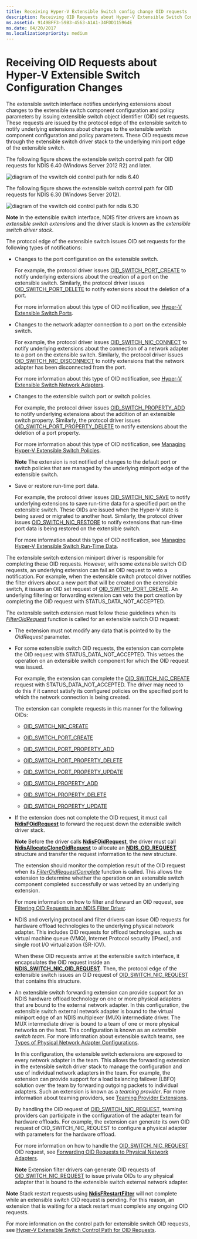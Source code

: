 ```yaml
---
title: Receiving Hyper-V Extensible Switch config change OID requests
description: Receiving OID Requests about Hyper-V Extensible Switch Configuration Changes
ms.assetid: 9149BFF3-59B3-4563-A1A1-34FDD115964E
ms.date: 04/20/2017
ms.localizationpriority: medium
---
```


# Receiving OID Requests about Hyper-V Extensible Switch Configuration Changes

The extensible switch interface notifies underlying extensions about changes to the extensible switch component configuration and policy parameters by issuing extensible switch object identifier (OID) set requests. These requests are issued by the protocol edge of the extensible switch to notify underlying extensions about changes to the extensible switch component configuration and policy parameters. These OID requests move through the extensible switch driver stack to the underlying miniport edge of the extensible switch.

The following figure shows the extensible switch control path for OID requests for NDIS 6.40 (Windows Server 2012 R2) and later.

![diagram of the vswitch oid control path for ndis 6.40](images/vswitch-oid-controlpath-ndis640.png)

The following figure shows the extensible switch control path for OID requests for NDIS 6.30 (Windows Server 2012).

![diagram of the vswitch oid control path for ndis 6.30](images/vswitch-oid-controlpath.png)

**Note**  In the extensible switch interface, NDIS filter drivers are known as *extensible switch extensions* and the driver stack is known as the *extensible switch driver stack*. 

The protocol edge of the extensible switch issues OID set requests for the following types of notifications:

-   Changes to the port configuration on the extensible switch.

    For example, the protocol driver issues [OID\_SWITCH\_PORT\_CREATE](https://docs.microsoft.com/windows-hardware/drivers/network/oid-switch-port-create) to notify underlying extensions about the creation of a port on the extensible switch. Similarly, the protocol driver issues [OID\_SWITCH\_PORT\_DELETE](https://docs.microsoft.com/windows-hardware/drivers/network/oid-switch-port-delete) to notify extensions about the deletion of a port.

    For more information about this type of OID notification, see [Hyper-V Extensible Switch Ports](hyper-v-extensible-switch-ports.md).

-   Changes to the network adapter connection to a port on the extensible switch.

    For example, the protocol driver issues [OID\_SWITCH\_NIC\_CONNECT](https://docs.microsoft.com/windows-hardware/drivers/network/oid-switch-nic-connect) to notify underlying extensions about the connection of a network adapter to a port on the extensible switch. Similarly, the protocol driver issues [OID\_SWITCH\_NIC\_DISCONNECT](https://docs.microsoft.com/windows-hardware/drivers/network/oid-switch-nic-disconnect) to notify extensions that the network adapter has been disconnected from the port.

    For more information about this type of OID notification, see [Hyper-V Extensible Switch Network Adapters](hyper-v-extensible-switch-network-adapters.md).

-   Changes to the extensible switch port or switch policies.

    For example, the protocol driver issues [OID\_SWITCH\_PROPERTY\_ADD](https://docs.microsoft.com/windows-hardware/drivers/network/oid-switch-property-add) to notify underlying extensions about the addition of an extensible switch property. Similarly, the protocol driver issues [OID\_SWITCH\_PORT\_PROPERTY\_DELETE](https://docs.microsoft.com/windows-hardware/drivers/network/oid-switch-port-property-delete) to notify extensions about the deletion of a port property.

    For more information about this type of OID notification, see [Managing Hyper-V Extensible Switch Policies](managing-hyper-v-extensible-switch-extensibility-policies.md).

    **Note**  The extension is not notified of changes to the default port or switch policies that are managed by the underlying miniport edge of the extensible switch.

-   Save or restore run-time port data.

    For example, the protocol driver issues [OID\_SWITCH\_NIC\_SAVE](https://docs.microsoft.com/windows-hardware/drivers/network/oid-switch-property-add) to notify underlying extensions to save run-time data for a specified port on the extensible switch. These OIDs are issued when the Hyper-V state is being saved or migrated to another host. Similarly, the protocol driver issues [OID\_SWITCH\_NIC\_RESTORE](https://docs.microsoft.com/windows-hardware/drivers/network/oid-switch-nic-restore) to notify extensions that run-time port data is being restored on the extensible switch.

    For more information about this type of OID notification, see [Managing Hyper-V Extensible Switch Run-Time Data](managing-hyper-v-extensible-switch-run-time-data.md).

The extensible switch extension miniport driver is responsible for completing these OID requests. However, with some extensible switch OID requests, an underlying extension can fail an OID request to veto a notification. For example, when the extensible switch protocol driver notifies the filter drivers about a new port that will be created on the extensible switch, it issues an OID set request of [OID\_SWITCH\_PORT\_CREATE](https://docs.microsoft.com/windows-hardware/drivers/network/oid-switch-port-create). An underlying filtering or forwarding extension can veto the port creation by completing the OID request with STATUS\_DATA\_NOT\_ACCEPTED.

The extensible switch extension must follow these guidelines when its [*FilterOidRequest*](https://docs.microsoft.com/windows-hardware/drivers/ddi/ndis/nc-ndis-filter_oid_request) function is called for an extensible switch OID request:

-   The extension must not modify any data that is pointed to by the *OidRequest* parameter.

-   For some extensible switch OID requests, the extension can complete the OID request with STATUS\_DATA\_NOT\_ACCEPTED. This vetoes the operation on an extensible switch component for which the OID request was issued.

    For example, the extension can complete the [OID\_SWITCH\_NIC\_CREATE](https://docs.microsoft.com/windows-hardware/drivers/network/oid-switch-nic-create) request with STATUS\_DATA\_NOT\_ACCEPTED. The driver may need to do this if it cannot satisfy its configured policies on the specified port to which the network connection is being created.

    The extension can complete requests in this manner for the following OIDs:

    -   [OID\_SWITCH\_NIC\_CREATE](https://docs.microsoft.com/windows-hardware/drivers/network/oid-switch-nic-create)

    -   [OID\_SWITCH\_PORT\_CREATE](https://docs.microsoft.com/windows-hardware/drivers/network/oid-switch-port-create)

    -   [OID\_SWITCH\_PORT\_PROPERTY\_ADD](https://docs.microsoft.com/windows-hardware/drivers/network/oid-switch-port-property-add)

    -   [OID\_SWITCH\_PORT\_PROPERTY\_DELETE](https://docs.microsoft.com/windows-hardware/drivers/network/oid-switch-port-property-delete)

    -   [OID\_SWITCH\_PORT\_PROPERTY\_UPDATE](https://docs.microsoft.com/windows-hardware/drivers/network/oid-switch-port-property-update)

    -   [OID\_SWITCH\_PROPERTY\_ADD](https://docs.microsoft.com/windows-hardware/drivers/network/oid-switch-property-add)

    -   [OID\_SWITCH\_PROPERTY\_DELETE](https://docs.microsoft.com/windows-hardware/drivers/network/oid-switch-property-delete)

    -   [OID\_SWITCH\_PROPERTY\_UPDATE](https://docs.microsoft.com/windows-hardware/drivers/network/oid-switch-property-update)

-   If the extension does not complete the OID request, it must call [**NdisFOidRequest**](https://docs.microsoft.com/windows-hardware/drivers/ddi/ndis/nf-ndis-ndisfoidrequest) to forward the request down the extensible switch driver stack.

    **Note**  Before the driver calls [**NdisFOidRequest**](https://docs.microsoft.com/windows-hardware/drivers/ddi/ndis/nf-ndis-ndisfoidrequest), the driver must call [**NdisAllocateCloneOidRequest**](https://docs.microsoft.com/windows-hardware/drivers/ddi/ndis/nf-ndis-ndisallocatecloneoidrequest) to allocate an [**NDIS\_OID\_REQUEST**](https://docs.microsoft.com/windows-hardware/drivers/ddi/ndis/ns-ndis-_ndis_oid_request) structure and transfer the request information to the new structure.

    The extension should monitor the completion result of the OID request when its [*FilterOidRequestComplete*](https://docs.microsoft.com/windows-hardware/drivers/ddi/ndis/nc-ndis-filter_oid_request_complete) function is called. This allows the extension to determine whether the operation on an extensible switch component completed successfully or was vetoed by an underlying extension.

    For more information on how to filter and forward an OID request, see [Filtering OID Requests in an NDIS Filter Driver](filtering-oid-requests-in-an-ndis-filter-driver.md).


-   NDIS and overlying protocol and filter drivers can issue OID requests for hardware offload technologies to the underlying physical network adapter. This includes OID requests for offload technologies, such as virtual machine queue (VMQ), Internet Protocol security (IPsec), and single root I/O virtualization (SR-IOV).

    When these OID requests arrive at the extensible switch interface, it encapsulates the OID request inside an [**NDIS\_SWITCH\_NIC\_OID\_REQUEST**](https://docs.microsoft.com/windows-hardware/drivers/ddi/ntddndis/ns-ntddndis-_ndis_switch_nic_oid_request). Then, the protocol edge of the extensible switch issues an OID request of [OID\_SWITCH\_NIC\_REQUEST](https://docs.microsoft.com/windows-hardware/drivers/network/oid-switch-nic-request) that contains this structure.

-   An extensible switch forwarding extension can provide support for an NDIS hardware offload technology on one or more physical adapters that are bound to the external network adapter. In this configuration, the extensible switch external network adapter is bound to the virtual miniport edge of an NDIS multiplexer (MUX) intermediate driver. The MUX intermediate driver is bound to a team of one or more physical networks on the host. This configuration is known as an *extensible switch team*. For more information about extensible switch teams, see [Types of Physical Network Adapter Configurations](types-of-physical-network-adapter-configurations.md).

    In this configuration, the extensible switch extensions are exposed to every network adapter in the team. This allows the forwarding extension in the extensible switch driver stack to manage the configuration and use of individual network adapters in the team. For example, the extension can provide support for a load balancing failover (LBFO) solution over the team by forwarding outgoing packets to individual adapters. Such an extension is known as a *teaming provider*. For more information about teaming providers, see [Teaming Provider Extensions](teaming-provider-extensions.md).

    By handling the OID request of [OID\_SWITCH\_NIC\_REQUEST](https://docs.microsoft.com/windows-hardware/drivers/network/oid-switch-nic-request), teaming providers can participate in the configuration of the adapter team for hardware offloads. For example, the extension can generate its own OID request of OID\_SWITCH\_NIC\_REQUEST to configure a physical adapter with parameters for the hardware offload.

    For more information on how to handle the [OID\_SWITCH\_NIC\_REQUEST](https://docs.microsoft.com/windows-hardware/drivers/network/oid-switch-nic-request) OID request, see [Forwarding OID Requests to Physical Network Adapters](forwarding-oid-requests-to-physical-network-adapters.md).

    **Note**  Extension filter drivers can generate OID requests of [OID\_SWITCH\_NIC\_REQUEST](https://docs.microsoft.com/windows-hardware/drivers/network/oid-switch-nic-request) to issue private OIDs to any physical adapter that is bound to the extensible switch external network adapter.

**Note**  Stack restart requests using [**NdisFRestartFilter**](https://docs.microsoft.com/windows-hardware/drivers/ddi/ndis/nf-ndis-ndisfrestartfilter) will not complete while an extensible switch OID request is pending. For this reason, an extension that is waiting for a stack restart must complete any ongoing OID requests.

For more information on the control path for extensible switch OID requests, see [Hyper-V Extensible Switch Control Path for OID Requests](hyper-v-extensible-switch-control-path-for-oid-requests.md).









